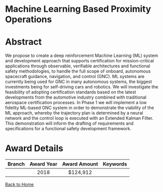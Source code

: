 
Machine Learning Based Proximity Operations
===========================================

# Abstract


We propose to create a deep reinforcement Machine Learning (ML) system and development approach that supports certification for mission-critical applications through observable, verifiable architectures and functional safety methodologies, to handle the full scope of onboard, autonomous spacecraft guidance, navigation, and control (GNC). ML systems are currently being used for GNC in many autonomous systems, the biggest investments being for self-driving cars and robotics. We will investigate the feasibility of adopting certification standards based on the latest developments from the automotive industry combined with traditional aerospace certification processes. In Phase 1 we will implement a low fidelity ML-based GNC system in order to demonstrate the viability of the ML approach, whereby the trajectory plan is determined by a neural network and the control loop is executed with an Extended Kalman Filter. This demonstration will inform the drafting of requirements and specifications for a functional safety development framework.  

# Award Details

|Branch|Award Year|Award Amount|Keywords|
| :---: | :---: | :---: | :---: |
||2018|$124,912||
  
  


[Back to Home](https://github.com/chrischow/dod_sbir_awards#471)